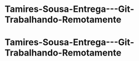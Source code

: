 # Tamires-Sousa-Entrega---Git-Trabalhando-Remotamente
# Tamires-Sousa-Entrega---Git-Trabalhando-Remotamente
